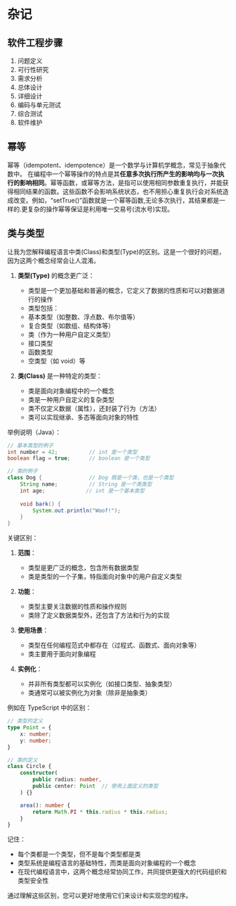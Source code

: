 # 杂记

## 软件工程步骤

1. 问题定义
2. 可行性研究
3. 需求分析
4. 总体设计
5. 详细设计
6. 编码与单元测试
7. 综合测试
8. 软件维护

## 幂等

幂等（idempotent、idempotence）是一个数学与计算机学概念，常见于抽象代数中。
在编程中一个幂等操作的特点是其**任意多次执行所产生的影响均与一次执行的影响相同**。幂等函数，或幂等方法，是指可以使用相同参数重复执行，并能获得相同结果的函数。这些函数不会影响系统状态，也不用担心重复执行会对系统造成改变。例如，“setTrue()”函数就是一个幂等函数,无论多次执行，其结果都是一样的.更复杂的操作幂等保证是利用唯一交易号(流水号)实现。

## 类与类型

让我为您解释编程语言中类(Class)和类型(Type)的区别。这是一个很好的问题，因为这两个概念经常会让人混淆。

1. **类型(Type)** 的概念更广泛：

    - 类型是一个更加基础和普遍的概念，它定义了数据的性质和可以对数据进行的操作
    - 类型包括：
    - 基本类型（如整数、浮点数、布尔值等）
    - 复合类型（如数组、结构体等）
    - 类（作为一种用户自定义类型）
    - 接口类型
    - 函数类型
    - 空类型（如 void）等

2. **类(Class)** 是一种特定的类型：

    - 类是面向对象编程中的一个概念
    - 类是一种用户自定义的复杂类型
    - 类不仅定义数据（属性），还封装了行为（方法）
    - 类可以实现继承、多态等面向对象的特性

举例说明（Java）：

```java
// 基本类型的例子
int number = 42;          // int 是一个类型
boolean flag = true;      // boolean 是一个类型

// 类的例子
class Dog {               // Dog 既是一个类，也是一个类型
    String name;          // String 是一个类类型
    int age;             // int 是一个基本类型
    
    void bark() {
        System.out.println("Woof!");
    }
}
```

关键区别：

1. **范围**：
   - 类型是更广泛的概念，包含所有数据类型
   - 类是类型的一个子集，特指面向对象中的用户自定义类型

2. **功能**：
   - 类型主要关注数据的性质和操作规则
   - 类除了定义数据类型外，还包含了方法和行为的实现

3. **使用场景**：
   - 类型在任何编程范式中都存在（过程式、函数式、面向对象等）
   - 类主要用于面向对象编程

4. **实例化**：
   - 并非所有类型都可以实例化（如接口类型、抽象类型）
   - 类通常可以被实例化为对象（除非是抽象类）

例如在 TypeScript 中的区别：

```typescript
// 类型的定义
type Point = {
    x: number;
    y: number;
}

// 类的定义
class Circle {
    constructor(
        public radius: number,
        public center: Point  // 使用上面定义的类型
    ) {}

    area(): number {
        return Math.PI * this.radius * this.radius;
    }
}
```

记住：

- 每个类都是一个类型，但不是每个类型都是类
- 类型系统是编程语言的基础特性，而类是面向对象编程的一个概念
- 在现代编程语言中，这两个概念经常协同工作，共同提供更强大的代码组织和类型安全性

通过理解这些区别，您可以更好地使用它们来设计和实现您的程序。
